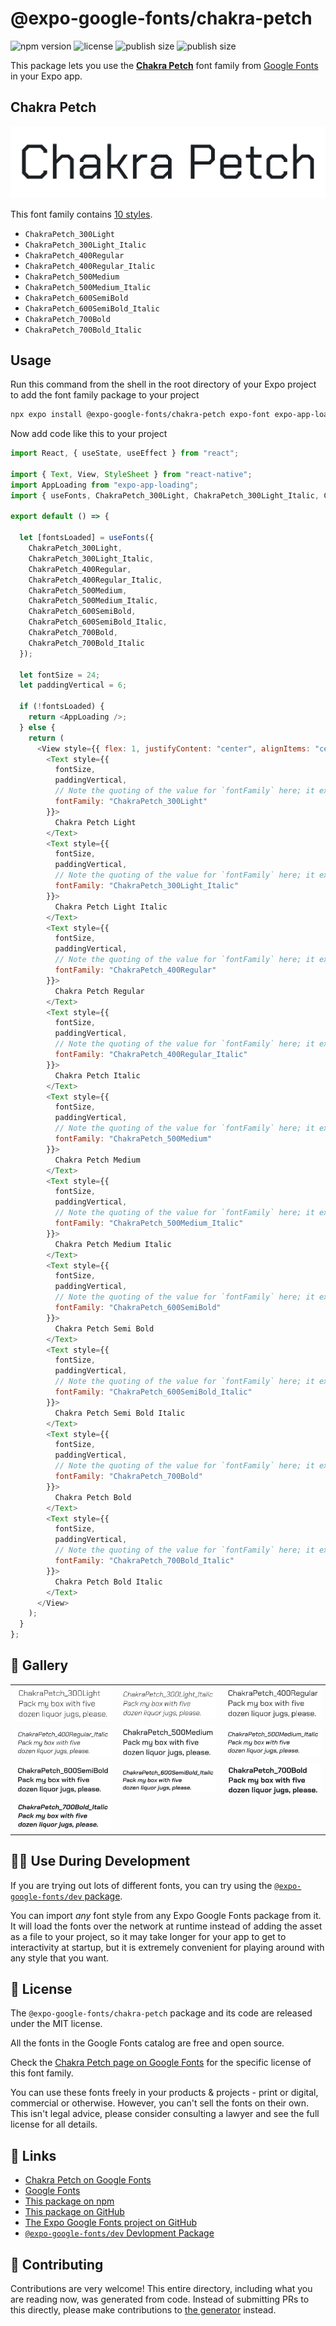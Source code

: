 # @expo-google-fonts/chakra-petch

![npm version](https://flat.badgen.net/npm/v/@expo-google-fonts/chakra-petch)
![license](https://flat.badgen.net/github/license/expo/google-fonts)
![publish size](https://flat.badgen.net/packagephobia/install/@expo-google-fonts/chakra-petch)
![publish size](https://flat.badgen.net/packagephobia/publish/@expo-google-fonts/chakra-petch)

This package lets you use the [**Chakra Petch**](https://fonts.google.com/specimen/Chakra+Petch) font family from [Google Fonts](https://fonts.google.com/) in your Expo app.

## Chakra Petch

![Chakra Petch](./font-family.png)

This font family contains [10 styles](#-gallery).

- `ChakraPetch_300Light`
- `ChakraPetch_300Light_Italic`
- `ChakraPetch_400Regular`
- `ChakraPetch_400Regular_Italic`
- `ChakraPetch_500Medium`
- `ChakraPetch_500Medium_Italic`
- `ChakraPetch_600SemiBold`
- `ChakraPetch_600SemiBold_Italic`
- `ChakraPetch_700Bold`
- `ChakraPetch_700Bold_Italic`

## Usage

Run this command from the shell in the root directory of your Expo project to add the font family package to your project

```sh
npx expo install @expo-google-fonts/chakra-petch expo-font expo-app-loading
```

Now add code like this to your project

```js
import React, { useState, useEffect } from "react";

import { Text, View, StyleSheet } from "react-native";
import AppLoading from "expo-app-loading";
import { useFonts, ChakraPetch_300Light, ChakraPetch_300Light_Italic, ChakraPetch_400Regular, ChakraPetch_400Regular_Italic, ChakraPetch_500Medium, ChakraPetch_500Medium_Italic, ChakraPetch_600SemiBold, ChakraPetch_600SemiBold_Italic, ChakraPetch_700Bold, ChakraPetch_700Bold_Italic } from '@expo-google-fonts/chakra-petch';

export default () => {

  let [fontsLoaded] = useFonts({
    ChakraPetch_300Light, 
    ChakraPetch_300Light_Italic, 
    ChakraPetch_400Regular, 
    ChakraPetch_400Regular_Italic, 
    ChakraPetch_500Medium, 
    ChakraPetch_500Medium_Italic, 
    ChakraPetch_600SemiBold, 
    ChakraPetch_600SemiBold_Italic, 
    ChakraPetch_700Bold, 
    ChakraPetch_700Bold_Italic
  });

  let fontSize = 24;
  let paddingVertical = 6;

  if (!fontsLoaded) {
    return <AppLoading />;
  } else {
    return (
      <View style={{ flex: 1, justifyContent: "center", alignItems: "center" }}>
        <Text style={{
          fontSize,
          paddingVertical,
          // Note the quoting of the value for `fontFamily` here; it expects a string!
          fontFamily: "ChakraPetch_300Light"
        }}>
          Chakra Petch Light
        </Text>
        <Text style={{
          fontSize,
          paddingVertical,
          // Note the quoting of the value for `fontFamily` here; it expects a string!
          fontFamily: "ChakraPetch_300Light_Italic"
        }}>
          Chakra Petch Light Italic
        </Text>
        <Text style={{
          fontSize,
          paddingVertical,
          // Note the quoting of the value for `fontFamily` here; it expects a string!
          fontFamily: "ChakraPetch_400Regular"
        }}>
          Chakra Petch Regular
        </Text>
        <Text style={{
          fontSize,
          paddingVertical,
          // Note the quoting of the value for `fontFamily` here; it expects a string!
          fontFamily: "ChakraPetch_400Regular_Italic"
        }}>
          Chakra Petch Italic
        </Text>
        <Text style={{
          fontSize,
          paddingVertical,
          // Note the quoting of the value for `fontFamily` here; it expects a string!
          fontFamily: "ChakraPetch_500Medium"
        }}>
          Chakra Petch Medium
        </Text>
        <Text style={{
          fontSize,
          paddingVertical,
          // Note the quoting of the value for `fontFamily` here; it expects a string!
          fontFamily: "ChakraPetch_500Medium_Italic"
        }}>
          Chakra Petch Medium Italic
        </Text>
        <Text style={{
          fontSize,
          paddingVertical,
          // Note the quoting of the value for `fontFamily` here; it expects a string!
          fontFamily: "ChakraPetch_600SemiBold"
        }}>
          Chakra Petch Semi Bold
        </Text>
        <Text style={{
          fontSize,
          paddingVertical,
          // Note the quoting of the value for `fontFamily` here; it expects a string!
          fontFamily: "ChakraPetch_600SemiBold_Italic"
        }}>
          Chakra Petch Semi Bold Italic
        </Text>
        <Text style={{
          fontSize,
          paddingVertical,
          // Note the quoting of the value for `fontFamily` here; it expects a string!
          fontFamily: "ChakraPetch_700Bold"
        }}>
          Chakra Petch Bold
        </Text>
        <Text style={{
          fontSize,
          paddingVertical,
          // Note the quoting of the value for `fontFamily` here; it expects a string!
          fontFamily: "ChakraPetch_700Bold_Italic"
        }}>
          Chakra Petch Bold Italic
        </Text>
      </View>
    );
  }
};
```

## 🔡 Gallery


||||
|-|-|-|
|![ChakraPetch_300Light](./ChakraPetch_300Light.ttf.png)|![ChakraPetch_300Light_Italic](./ChakraPetch_300Light_Italic.ttf.png)|![ChakraPetch_400Regular](./ChakraPetch_400Regular.ttf.png)||
|![ChakraPetch_400Regular_Italic](./ChakraPetch_400Regular_Italic.ttf.png)|![ChakraPetch_500Medium](./ChakraPetch_500Medium.ttf.png)|![ChakraPetch_500Medium_Italic](./ChakraPetch_500Medium_Italic.ttf.png)||
|![ChakraPetch_600SemiBold](./ChakraPetch_600SemiBold.ttf.png)|![ChakraPetch_600SemiBold_Italic](./ChakraPetch_600SemiBold_Italic.ttf.png)|![ChakraPetch_700Bold](./ChakraPetch_700Bold.ttf.png)||
|![ChakraPetch_700Bold_Italic](./ChakraPetch_700Bold_Italic.ttf.png)||||


## 👩‍💻 Use During Development

If you are trying out lots of different fonts, you can try using the [`@expo-google-fonts/dev` package](https://github.com/expo/google-fonts/tree/master/font-packages/dev#readme).

You can import _any_ font style from any Expo Google Fonts package from it. It will load the fonts over the network at runtime instead of adding the asset as a file to your project, so it may take longer for your app to get to interactivity at startup, but it is extremely convenient for playing around with any style that you want.


## 📖 License

The `@expo-google-fonts/chakra-petch` package and its code are released under the MIT license.

All the fonts in the Google Fonts catalog are free and open source.

Check the [Chakra Petch page on Google Fonts](https://fonts.google.com/specimen/Chakra+Petch) for the specific license of this font family.

You can use these fonts freely in your products & projects - print or digital, commercial or otherwise. However, you can't sell the fonts on their own. This isn't legal advice, please consider consulting a lawyer and see the full license for all details.

## 🔗 Links

- [Chakra Petch on Google Fonts](https://fonts.google.com/specimen/Chakra+Petch)
- [Google Fonts](https://fonts.google.com/)
- [This package on npm](https://www.npmjs.com/package/@expo-google-fonts/chakra-petch)
- [This package on GitHub](https://github.com/expo/google-fonts/tree/master/font-packages/chakra-petch)
- [The Expo Google Fonts project on GitHub](https://github.com/expo/google-fonts)
- [`@expo-google-fonts/dev` Devlopment Package](https://github.com/expo/google-fonts/tree/master/font-packages/dev)

## 🤝 Contributing

Contributions are very welcome! This entire directory, including what you are reading now, was generated from code. Instead of submitting PRs to this directly, please make contributions to [the generator](https://github.com/expo/google-fonts/tree/master/packages/generator) instead.
